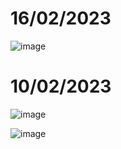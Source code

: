 # 16/02/2023
![image](https://user-images.githubusercontent.com/97713614/219433251-04a94b14-183d-4cf7-9fda-ef54c887fa02.png)


# 10/02/2023
![image](https://user-images.githubusercontent.com/97713614/218099252-a3eb58d4-890c-4a1f-a30b-1a4540d82610.png)

![image](https://user-images.githubusercontent.com/97713614/216685274-465b91ce-dfa6-4874-becb-947bc3814cc2.png)
